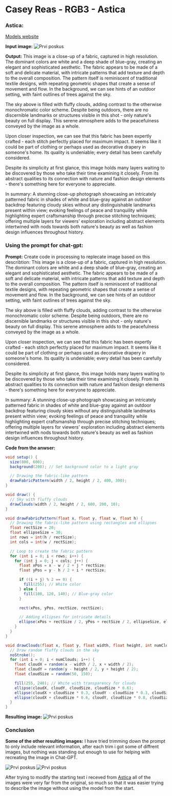 # Casey Reas - RGB3 - Astica

### Astica:
[Models website](https://www.astica.org/vision/describe/)

**Input image:**
![Prvi poskus](https://github.com/ZacetekVaj/Using-Chat-GPT-to-recreate-generative-art/blob/main/Using%20art%20describing%20models/Casey%20Reas/RGB3/Astica/Images/image.png)

**Output:**
This image is a close-up of a fabric, captured in high resolution. The dominant colors are white and a deep shade of blue-gray, creating an elegant and sophisticated aesthetic. The fabric appears to be made of a soft and delicate material, with intricate patterns that add texture and depth to the overall composition. The pattern itself is reminiscent of traditional textile designs, with repeating geometric shapes that create a sense of movement and flow. In the background, we can see hints of an outdoor setting, with faint outlines of trees against the sky.

The sky above is filled with fluffy clouds, adding contrast to the otherwise monochromatic color scheme. Despite being outdoors, there are no discernible landmarks or structures visible in this shot - only nature's beauty on full display. This serene atmosphere adds to the peacefulness conveyed by the image as a whole.

Upon closer inspection, we can see that this fabric has been expertly crafted - each stitch perfectly placed for maximum impact. It seems like it could be part of clothing or perhaps used as decorative drapery in someone's home. Its quality is undeniable; every detail has been carefully considered.

Despite its simplicity at first glance, this image holds many layers waiting to be discovered by those who take their time examining it closely. From its abstract qualities to its connection with nature and fashion design elements - there's something here for everyone to appreciate.

In summary: A stunning close-up photograph showcasing an intricately patterned fabric in shades of white and blue-gray against an outdoor backdrop featuring cloudy skies without any distinguishable landmarks present within view; evoking feelings of peace and tranquility while highlighting expert craftsmanship through precise stitching techniques; offering multiple layers for viewers' exploration including abstract elements intertwined with nods towards both nature's beauty as well as fashion design influences throughout history.

### Using the prompt for chat-gpt:

**Prompt:**
Create code in processing to replecate image based on this describtion: This image is a close-up of a fabric, captured in high resolution. The dominant colors are white and a deep shade of blue-gray, creating an elegant and sophisticated aesthetic. The fabric appears to be made of a soft and delicate material, with intricate patterns that add texture and depth to the overall composition. The pattern itself is reminiscent of traditional textile designs, with repeating geometric shapes that create a sense of movement and flow. In the background, we can see hints of an outdoor setting, with faint outlines of trees against the sky.

The sky above is filled with fluffy clouds, adding contrast to the otherwise monochromatic color scheme. Despite being outdoors, there are no discernible landmarks or structures visible in this shot - only nature's beauty on full display. This serene atmosphere adds to the peacefulness conveyed by the image as a whole.

Upon closer inspection, we can see that this fabric has been expertly crafted - each stitch perfectly placed for maximum impact. It seems like it could be part of clothing or perhaps used as decorative drapery in someone's home. Its quality is undeniable; every detail has been carefully considered.

Despite its simplicity at first glance, this image holds many layers waiting to be discovered by those who take their time examining it closely. From its abstract qualities to its connection with nature and fashion design elements - there's something here for everyone to appreciate.

In summary: A stunning close-up photograph showcasing an intricately patterned fabric in shades of white and blue-gray against an outdoor backdrop featuring cloudy skies without any distinguishable landmarks present within view; evoking feelings of peace and tranquility while highlighting expert craftsmanship through precise stitching techniques; offering multiple layers for viewers' exploration including abstract elements intertwined with nods towards both nature's beauty as well as fashion design influences throughout history.

**Code from the anwser:**
```java
void setup() {
  size(800, 600);
  background(200); // Set background color to a light gray

  // Drawing the fabric-like pattern
  drawFabricPattern(width / 2, height / 2, 400, 300);
}

void draw() {
  // Sky with fluffy clouds
  drawClouds(width / 2, height / 2, 600, 200, 10);
}

void drawFabricPattern(float x, float y, float w, float h) {
  // Drawing the fabric-like pattern using rectangles and ellipses
  float rectSize = 20;
  float ellipseSize = 30;
  int rows = int(h / rectSize);
  int cols = int(w / rectSize);

  // Loop to create the fabric pattern
  for (int i = 0; i < rows; i++) {
    for (int j = 0; j < cols; j++) {
      float xPos = x - w / 2 + j * rectSize;
      float yPos = y - h / 2 + i * rectSize;

      if ((i + j) % 2 == 0) {
        fill(255); // White color
      } else {
        fill(100, 120, 140); // Blue-gray color
      }

      rect(xPos, yPos, rectSize, rectSize);

      // Adding ellipses for intricate details
      ellipse(xPos + rectSize / 2, yPos + rectSize / 2, ellipseSize, ellipseSize);
    }
  }
}

void drawClouds(float x, float y, float width, float height, int numClouds) {
  // Draw random fluffy clouds in the sky
  noStroke();
  for (int i = 0; i < numClouds; i++) {
    float cloudX = random(x - width / 2, x + width / 2);
    float cloudY = random(y - height / 2, y + height / 2);
    float cloudSize = random(50, 150);

    fill(255, 240); // White with transparency for clouds
    ellipse(cloudX, cloudY, cloudSize, cloudSize * 0.6);
    ellipse(cloudX + cloudSize * 0.3, cloudY - cloudSize * 0.3, cloudSize * 0.8, cloudSize * 0.6);
    ellipse(cloudX + cloudSize * 0.6, cloudY, cloudSize * 0.8, cloudSize * 0.6);
  }
}

```
**Resulting image:**
![Prvi poskus](https://github.com/ZacetekVaj/Using-Chat-GPT-to-recreate-generative-art/blob/main/Using%20art%20describing%20models/Casey%20Reas/RGB3/Astica/Images/image-1.png)

### Conclusion

**Some of the other resulting images:**
I have tried trimming down the prompt to only include relevant information, after each trim i got some of diffrent images, but nothing was standing out enough to use for helping with recreating the image in Chat-GPT.

![Prvi poskus](https://github.com/ZacetekVaj/Using-Chat-GPT-to-recreate-generative-art/blob/main/Using%20art%20describing%20models/Casey%20Reas/RGB3/Astica/Images/image-2.png)
![Prvi poskus](https://github.com/ZacetekVaj/Using-Chat-GPT-to-recreate-generative-art/blob/main/Using%20art%20describing%20models/Casey%20Reas/RGB3/Astica/Images/image-3.png)


After trying to modify the starting text i receved from  [Astica](https://www.astica.org/vision/describe/) all of the images were very far from the original, so much so that it was easier trying to describe the image without using the model from the start.



